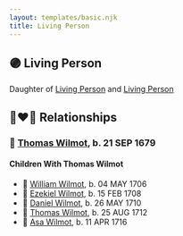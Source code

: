 ```yaml
---
layout: templates/basic.njk
title: Living Person
---
```

## 🟣 Living Person

Daughter of [Living Person](/people/8/80639382) and [Living Person](/people/3/33207612)

## 👩‍❤️‍👨 Relationships

### 🔵 [Thomas Wilmot](/people/3/36930663), b. 21 SEP 1679

#### Children With Thomas Wilmot
* 🔵 [William Wilmot](/people/7/75329141), b. 04 MAY 1706
* 🔵 [Ezekiel Wilmot](/people/7/74243487), b. 15 FEB 1708
* 🔵 [Daniel Wilmot](/people/1/15714816), b. 26 MAY 1710
* 🔵 [Thomas Wilmot](/people/5/57007378), b. 25 AUG 1712
* 🔵 [Asa Wilmot](/people/1/15735504), b. 11 APR 1716